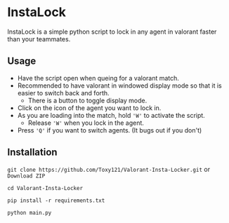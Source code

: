 # InstaLock
InstaLock is a simple python script to lock in any agent in valorant faster than your teammates.

## Usage
- Have the script open when queing for a valorant match.
- Recommended to have valorant in windowed display mode so that it is easier to switch back and forth.
  - There is a button to toggle display mode. 
- Click on the icon of the agent you want to lock in.
- As you are loading into the match, hold `'W'` to activate the script.
  - Release `'W'` when you lock in the agent.
- Press `'Q'` if you want to switch agents. (It bugs out if you don't)
## Installation
`git clone https://github.com/Toxy121/Valorant-Insta-Locker.git` or  `Download ZIP`

`cd Valorant-Insta-Locker`

`pip install -r requirements.txt`

`python main.py`
